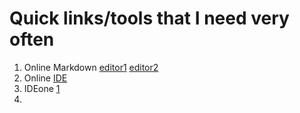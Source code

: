 # Quick links/tools that I need very often

1) Online Markdown [editor1](http://markdown.pioul.fr/) [editor2](https://stackedit.io/app#providerId=githubWorkspace&owner=ronitinvecc&repo=ronitinvecc.github.io&branch=master&path=ronitinvecc.github.io%2F_posts%2F)
2) Online [IDE](https://www.online-ide.com/)
3) IDEone [1](https://ideone.com/)
4) 
